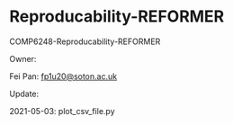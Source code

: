 # Reproducability-REFORMER
COMP6248-Reproducability-REFORMER

Owner:

Fei Pan: fp1u20@soton.ac.uk

Update:

2021-05-03: plot_csv_file.py

